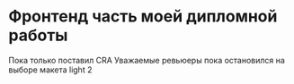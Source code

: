 # Фронтенд часть моей дипломной работы
Пока только поставил CRA
Уважаемые ревьюеры пока остановился на выборе макета light 2 


